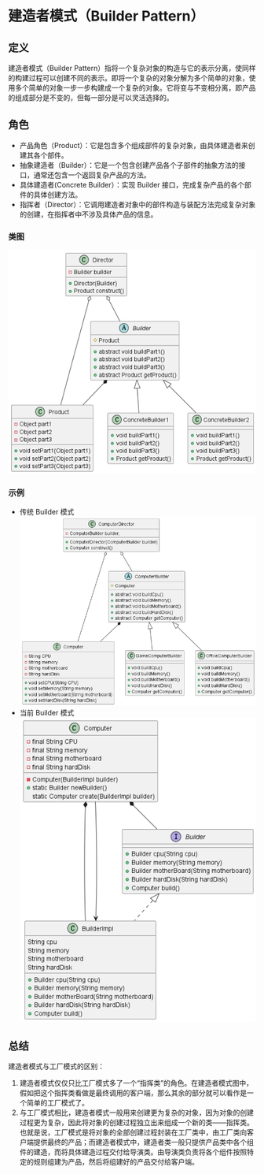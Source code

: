 # 建造者模式（Builder Pattern）

## 定义

建造者模式（Builder Pattern）指将一个复杂对象的构造与它的表示分离，使同样的构建过程可以创建不同的表示。即将一个复杂的对象分解为多个简单的对象，使用多个简单的对象一步一步构建成一个复杂的对象。它将变与不变相分离，即产品的组成部分是不变的，但每一部分是可以灵活选择的。

## 角色

- 产品角色（Product）：它是包含多个组成部件的复杂对象，由具体建造者来创建其各个部件。
- 抽象建造者（Builder）：它是一个包含创建产品各个子部件的抽象方法的接口，通常还包含一个返回复杂产品的方法。
- 具体建造者(Concrete Builder）：实现 Builder 接口，完成复杂产品的各个部件的具体创建方法。
- 指挥者（Director）：它调用建造者对象中的部件构造与装配方法完成复杂对象的创建，在指挥者中不涉及具体产品的信息。

### 类图

![建造者模式（Builder Pattern）](src/main/resources/static/diagram.png '建造者模式（Builder Pattern）')

### 示例

- 传统 Builder 模式
  ![建造者模式（Builder Pattern）](src/main/resources/static/demo/tradition/diagram-demo.png '建造者模式（Builder Pattern）')
- 当前 Builder 模式
   ![建造者模式（Builder Pattern）](src/main/resources/static/demo/current/diagram-demo.png '建造者模式（Builder Pattern）')

## 总结

建造者模式与工厂模式的区别：

1. 建造者模式仅仅只比工厂模式多了一个“指挥类”的角色。在建造者模式图中，假如把这个指挥类看做是最终调用的客户端，那么其余的部分就可以看作是一个简单的工厂模式了。
2. 与工厂模式相比，建造者模式一般用来创建更为复杂的对象，因为对象的创建过程更为复杂，因此将对象的创建过程独立出来组成一个新的类——指挥类。也就是说，工厂模式是将对象的全部创建过程封装在工厂类中，由工厂类向客户端提供最终的产品；而建造者模式中，建造者类一般只提供产品类中各个组件的建造，而将具体建造过程交付给导演类。由导演类负责将各个组件按照特定的规则组建为产品，然后将组建好的产品交付给客户端。
